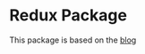 # Redux Package
This package is based on the [blog](http://nicolasgallagher.com/redux-modules-and-code-splitting/)

